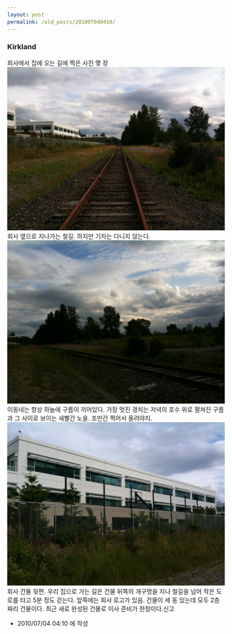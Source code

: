 ```yaml
---
layout: post
permalink: /old_posts/201007040410/
---
```


### Kirkland


회사에서 집에 오는 길에 찍은 사진 몇 장![c0003499_4c2f8a29979fc.jpg](201007040410/c0003499_4c2f8a29979fc.jpg)회사 옆으로 지나가는 철길. 하지만 기차는 다니지 않는다.![c0003499_4c2f8a2f796b9.jpg](201007040410/c0003499_4c2f8a2f796b9.jpg)이동네는 항상 하늘에 구름이 끼어있다. 가장 멋진 경치는 저녁의 호수 위로 펼쳐진 구름과 그 사이로 보이는 새빨간 노을. 조만간 찍어서 올려야지.![c0003499_4c2f8a381f305.jpg](201007040410/c0003499_4c2f8a381f305.jpg)회사 건물 뒷편. 우리 집으로 가는 길은 건물 뒤쪽의 개구멍을 지나 철길을 넘어 작은 도로를 타고 5분 정도 걷는다. 앞쪽에는 회사 로고가 있음. 건물이 세 동 있는데 모두 2층짜리 건물이다. 최근 새로 완성된 건물로 이사 준비가 한창이다.신고


- 2010/07/04 04:10 에 작성